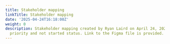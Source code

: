```yaml
---
title: Stakeholder mapping
linkTitle: Stakeholder mapping
date: '2025-04-24T16:18:00Z'
weight: 0
description: Stakeholder mapping created by Ryan Laird on April 24, 2025, with low
  priority and not started status. Link to the Figma file is provided.
---
```



<!-- Unsupported block type: link_preview -->